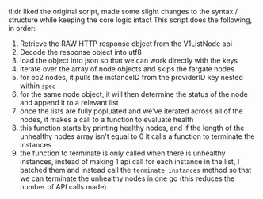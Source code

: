tl;dr liked the original script, made some slight changes to the syntax / structure while keeping the core logic intact
This script does the following, in order:

1. Retrieve the RAW HTTP response object from the V1ListNode api
2. Decode the response object into utf8
3. load the object into json so that we can work directly with the keys
4. iterate over the array of node objects and skips the fargate nodes
5. for ec2 nodes, it pulls the instanceID from the providerID key nested within `spec` 
6. for the same node object, it will then determine the status of the node and append it to a relevant list
7. once the lists are fully popluated and we've iterated across all of the nodes, it makes a call to a function to evaluate health
8. this function starts by printing healthy nodes, and if the length of the unhealthy nodes array isn't equal to 0 it calls a function to terminate the instances 
9. the function to terminate is only called when there is unhealthy instances, instead of making 1 api call for each instance in the list, I batched them and instead call the `terminate_instances` method so that we can terminate the unhealthy nodes in one go (this reduces the number of API calls made)

